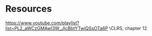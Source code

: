 # Resources

https://www.youtube.com/playlist?list=PL2_aWCzGMAwI3W_JlcBbtYTwiQSsOTa6P
\\CLRS, chapter 12
